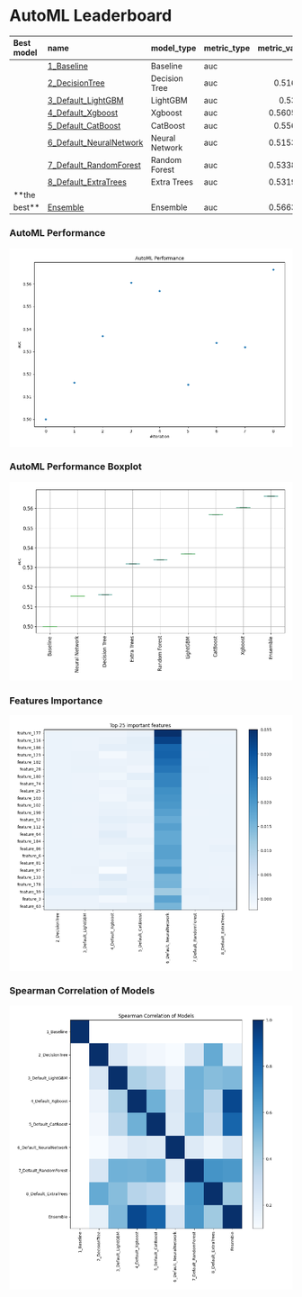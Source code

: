 # AutoML Leaderboard

| Best model   | name                                                         | model_type     | metric_type   |   metric_value |   train_time |
|:-------------|:-------------------------------------------------------------|:---------------|:--------------|---------------:|-------------:|
|              | [1_Baseline](1_Baseline/README.md)                           | Baseline       | auc           |       0.5      |         0.95 |
|              | [2_DecisionTree](2_DecisionTree/README.md)                   | Decision Tree  | auc           |       0.51616  |         7.94 |
|              | [3_Default_LightGBM](3_Default_LightGBM/README.md)           | LightGBM       | auc           |       0.5369   |         3.29 |
|              | [4_Default_Xgboost](4_Default_Xgboost/README.md)             | Xgboost        | auc           |       0.560548 |        61.95 |
|              | [5_Default_CatBoost](5_Default_CatBoost/README.md)           | CatBoost       | auc           |       0.55687  |         8.54 |
|              | [6_Default_NeuralNetwork](6_Default_NeuralNetwork/README.md) | Neural Network | auc           |       0.515371 |         9.29 |
|              | [7_Default_RandomForest](7_Default_RandomForest/README.md)   | Random Forest  | auc           |       0.533887 |        14.74 |
|              | [8_Default_ExtraTrees](8_Default_ExtraTrees/README.md)       | Extra Trees    | auc           |       0.531959 |        10.73 |
| **the
best** | [Ensemble](Ensemble/README.md)                               | Ensemble       | auc           |       0.566304 |         0.75 |

### AutoML Performance
![AutoML Performance](ldb_performance.png)

### AutoML Performance Boxplot
![AutoML Performance Boxplot](ldb_performance_boxplot.png)

### Features Importance
![features importance across models](features_heatmap.png)

### Spearman Correlation of Models
![models spearman correlation](correlation_heatmap.png)

